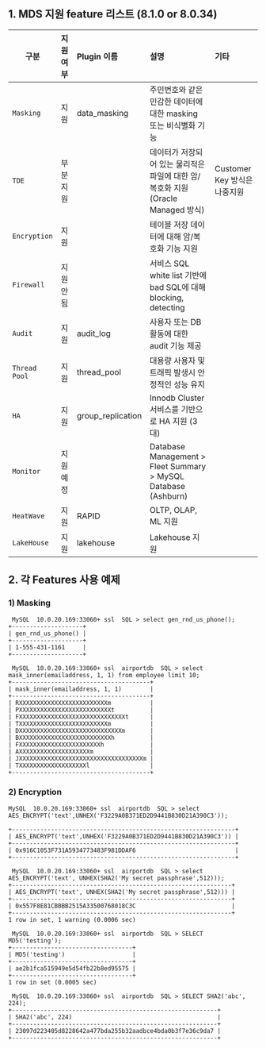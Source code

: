 ## 1. MDS 지원 feature 리스트 (8.1.0 or 8.0.34)
| 구분 | 지원여부 | Plugin 이름 | 설명 | 기타 |
|---------------|:--------|:------------------|:----------------------------------------------------------------|:--------------------------|
| `Masking`     | 지원     | data_masking      | 주민번호와 같은 민감한 데이터에 대한 masking 또는 비식별화 기능               |                           |
| `TDE`         | 부분지원  |                   | 데이터가 저장되어 있는 물리적은 파일에 대한 암/복호화 지원 (Oracle Managed 방식)| Customer Key 방식은 나중지원  |
| `Encryption`  | 지원     |                   | 테이블 저장 데이터에 대해 암/복호화 기능 지원                              |     |
| `Firewall`    | 지원안됨  |                   | 서비스 SQL white list 기반에 bad SQL에 대해 blocking, detecting       |     |
| `Audit`       | 지원     | audit_log         | 사용자 또는 DB 활동에 대한 audit 기능 제공                              |     |
| `Thread Pool` | 지원     | thread_pool       | 대용량 사용자 및 트래픽 발생시 안정적인 성능 유지                           |     |
| `HA`          | 지원     | group_replication | Innodb Cluster 서비스를 기반으로 HA 지원 (3대)                         |     |
| `Monitor`     | 지원예정  |                   | Database Management > Fleet Summary > MySQL Database (Ashburn)   |     |
| `HeatWave`    | 지원     | RAPID             | OLTP, OLAP, ML 지원                                               |     |
| `LakeHouse`   | 지원     | lakehouse         | Lakehouse 지원                                                    |     |

## 2. 각 Features 사용 예제 
### 1) Masking 
```
 MySQL  10.0.20.169:33060+ ssl  SQL > select gen_rnd_us_phone();
+--------------------+
| gen_rnd_us_phone() |
+--------------------+
| 1-555-431-1161     |
+--------------------+

 MySQL  10.0.20.169:33060+ ssl  airportdb  SQL > select mask_inner(emailaddress, 1, 1) from employee limit 10;
+---------------------------------------+
| mask_inner(emailaddress, 1, 1)        |
+---------------------------------------+
| RXXXXXXXXXXXXXXXXXXXXXXXXXm           |
| PXXXXXXXXXXXXXXXXXXXXXXXXXXt          |
| FXXXXXXXXXXXXXXXXXXXXXXXXXXXXXXt      |
| TXXXXXXXXXXXXXXXXXXXXXXXXXm           |
| DXXXXXXXXXXXXXXXXXXXXXXXXXXXXXm       |
| BXXXXXXXXXXXXXXXXXXXXXXXXXXh          |
| FXXXXXXXXXXXXXXXXXXXXXXXh             |
| AXXXXXXXXXXXXXXXXXXXXm                |
| JXXXXXXXXXXXXXXXXXXXXXXXXXXXXXXXXXXXm |
| TXXXXXXXXXXXXXXXXXXXl                 |
+---------------------------------------+
```
### 2) Encryption
```
MySQL  10.0.20.169:33060+ ssl  airportdb  SQL > select AES_ENCRYPT('text',UNHEX('F3229A0B371ED2D9441B830D21A390C3'));

+---------------------------------------------------------------+
| AES_ENCRYPT('text',UNHEX('F3229A0B371ED2D9441B830D21A390C3')) |
+---------------------------------------------------------------+
| 0x916C1053F731A5934773483F981DDAF6                            |
+---------------------------------------------------------------+

 MySQL  10.0.20.169:33060+ ssl  airportdb  SQL > select AES_ENCRYPT('text', UNHEX(SHA2('My secret passphrase',512)));
+--------------------------------------------------------------+
| AES_ENCRYPT('text', UNHEX(SHA2('My secret passphrase',512))) |
+--------------------------------------------------------------+
| 0x557F8E81CBBBB2515A33500768018C3C                           |
+--------------------------------------------------------------+
1 row in set, 1 warning (0.0006 sec)

 MySQL  10.0.20.169:33060+ ssl  airportdb  SQL > SELECT MD5('testing');
+----------------------------------+
| MD5('testing')                   |
+----------------------------------+
| ae2b1fca515949e5d54fb22b8ed95575 |
+----------------------------------+
1 row in set (0.0005 sec)

 MySQL  10.0.20.169:33060+ ssl  airportdb  SQL > SELECT SHA2('abc', 224);
+----------------------------------------------------------+
| SHA2('abc', 224)                                         |
+----------------------------------------------------------+
| 23097d223405d8228642a477bda255b32aadbce4bda0b3f7e36c9da7 |
+----------------------------------------------------------+
```
